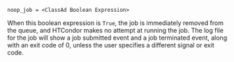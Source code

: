     noop_job = <ClassAd Boolean Expression>

When this boolean expression is `True`, the job is immediately removed
from the queue, and HTCondor makes no attempt at running the job. The
log file for the job will show a job submitted event and a job
terminated event, along with an exit code of 0, unless the user
specifies a different signal or exit code.
